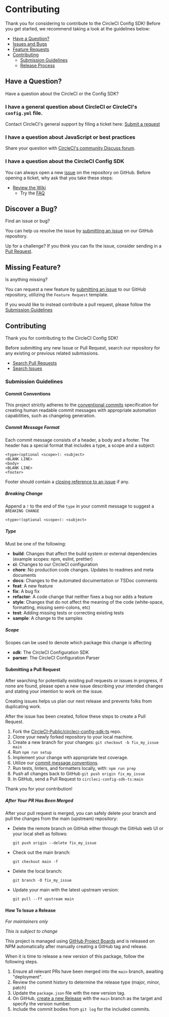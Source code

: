# Contributing

Thank you for considering to contribute to the CircleCI Config SDK! Before you
get started, we recommend taking a look at the guidelines below:

- [Have a Question?](#question)
- [Issues and Bugs](#issue)
- [Feature Requests](#feature)
- [Contributing](#contribute)
  - [Submission Guidelines](#guidelines)
  - [Release Process](#release)

## <a name="question"></a>Have a Question?

Have a question about the CircleCI or the Config SDK?

### I have a general question about CircleCI or CircleCI's `config.yml` file.

Contact CircleCI's general support by filing a ticket here:
[Submit a request](https://support.circleci.com/hc/en-us/requests/new)

### I have a question about JavaScript or best practices

Share your question with
[CircleCI's community Discuss forum](https://discuss.circleci.com/).

### I have a question about the CircleCI Config SDK

You can always open a new [issue](https://github.com/CircleCI-Public/circleci-config-sdk-ts/issues/new/choose) on the repository on GitHub. Before opening
a ticket, why ask that you take these steps:

- [Review the Wiki](https://github.com/CircleCI-Public/circleci-config-sdk-ts/wiki)
  - Try the
    [FAQ](https://github.com/CircleCI-Public/circleci-config-sdk-ts/wiki/FAQ)

## <a name="issue"></a>Discover a Bug?

Find an issue or bug?

You can help us resolve the issue by
[submitting an issue](https://github.com/CircleCI-Public/circleci-config-sdk-ts/issues)
on our GitHub repository.

Up for a challenge? If you think you can fix the issue, consider sending in a
[Pull Request](#pull).

## <a name="feature"></a>Missing Feature?

Is anything missing?

You can request a new feature by
[submitting an issue](https://github.com/CircleCI-Public/circleci-config-sdk-ts/issues)
to our GitHub repository, utilizing the `Feature Request` template.

If you would like to instead contribute a pull request, please follow the
[Submission Guidelines](#guidelines)

## <a name="contribute"></a>Contributing

Thank you for contributing to the CircleCI Config SDK!

Before submitting any new Issue or Pull Request, search our repository for any
existing or previous related submissions.

- [Search Pull Requests](https://github.com/CircleCI-Public/circleci-config-sdk-ts/pulls?q=)
- [Search Issues](https://github.com/CircleCI-Public/circleci-config-sdk-ts/issues?q=)

### <a name="guidelines"></a>Submission Guidelines

#### <a name="commit"></a>Commit Conventions

This project strictly adheres to the
[conventional commits](https://www.conventionalcommits.org/en/v1.0.0/)
specification for creating human readable commit messages with appropriate
automation capabilities, such as changelog generation.

##### Commit Message Format

Each commit message consists of a header, a body and a footer. The header has a
special format that includes a type, a scope and a subject:

```
<type>(optional <scope>): <subject>
<BLANK LINE>
<body>
<BLANK LINE>
<footer>
```

Footer should contain a
[closing reference to an issue](https://help.github.com/articles/closing-issues-via-commit-messages/)
if any.

##### Breaking Change

Append a `!` to the end of the `type` in your commit message to suggest a
`BREAKING CHANGE`

```
<type>!(optional <scope>): <subject>
```

##### Type

Must be one of the following:

- **build**: Changes that affect the build system or external dependencies
  (example scopes: npm, eslint, prettier)
- **ci**: Changes to our CircleCI configuration
- **chore**: No production code changes. Updates to readmes and meta documents
- **docs**: Changes to the automated documentation or TSDoc comments
- **feat**: A new feature
- **fix**: A bug fix
- **refactor**: A code change that neither fixes a bug nor adds a feature
- **style**: Changes that do not affect the meaning of the code (white-space,
  formatting, missing semi-colons, etc)
- **test**: Adding missing tests or correcting existing tests
- **sample**: A change to the samples

##### Scope

Scopes can be used to denote which package this change is affecting

- _**sdk**_: The CircleCI Configuration SDK
- **parser**: The CircleCI Configuration Parser

#### <a name="pull"></a>Submitting a Pull Request

After searching for potentially existing pull requests or issues in progress, if
none are found, please open a new issue describing your intended changes and
stating your intention to work on the issue.

Creating issues helps us plan our next release and prevents folks from
duplicating work.

After the issue has been created, follow these steps to create a Pull Request.

1. Fork the
   [CircleCI-Public/circleci-config-sdk-ts](https://github.com/CircleCI-Public/circleci-config-sdk-ts)
   repo.
1. Clone your newly forked repository to your local machine.
1. Create a new branch for your changes: `git checkout -b fix_my_issue main`
1. Run `npm run setup`
1. Implement your change with appropriate test coverage.
1. Utilize our [commit message conventions](commit).
1. Run tests, linters, and formatters locally, with: `npm run prep`
1. Push all changes back to GitHub `git push origin fix_my_issue`
1. In GitHub, send a Pull Request to `circleci-config-sdk-ts:main`

Thank you for your contribution!

##### After Your PR Has Been Merged

After your pull request is merged, you can safely delete your branch and pull
the changes from the main (upstream) repository:

- Delete the remote branch on GitHub either through the GitHub web UI or your
  local shell as follows:

  ```shell
  git push origin --delete fix_my_issue
  ```

- Check out the main branch:

  ```shell
  git checkout main -f
  ```

- Delete the local branch:

  ```shell
  git branch -D fix_my_issue
  ```

- Update your main with the latest upstream version:

  ```shell
  git pull --ff upstream main
  ```

#### <a name="release"></a>How To Issue a Release

_For maintainers only_

_This is subject to change_

This project is managed using
[GitHub Project Boards](https://github.com/CircleCI-Public/circleci-config-sdk-ts/projects)
and is released on NPM automatically after manually creating a GitHub tag and
release.

When it is time to release a new version of this package, follow the following
steps.

1. Ensure all relevant PRs have been merged into the `main` branch, awaiting
   "deployment".
2. Review the commit history to determine the release type (major, minor, patch)
3. Update the `package.json` file with the new version tag.
4. On GitHub,
   [create a new Release](https://github.com/CircleCI-Public/circleci-config-sdk-ts/releases/new)
   with the `main` branch as the target and specify the version number.
5. Include the commit bodies from `git log` for the included commits.
